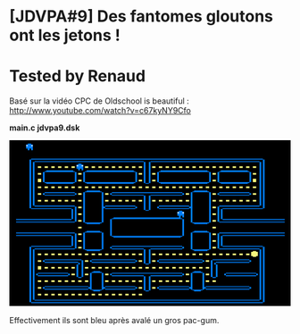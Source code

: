 # [JDVPA#9] Des fantomes gloutons ont les jetons !
# Tested by Renaud

Basé sur la vidéo CPC de Oldschool is beautiful : http://www.youtube.com/watch?v=c67kyNY9Cfo

__main.c jdvpa9.dsk__

![JDVPA9.dsk.png](JDVPA9.dsk.png)

Effectivement ils sont bleu après avalé un gros pac-gum.